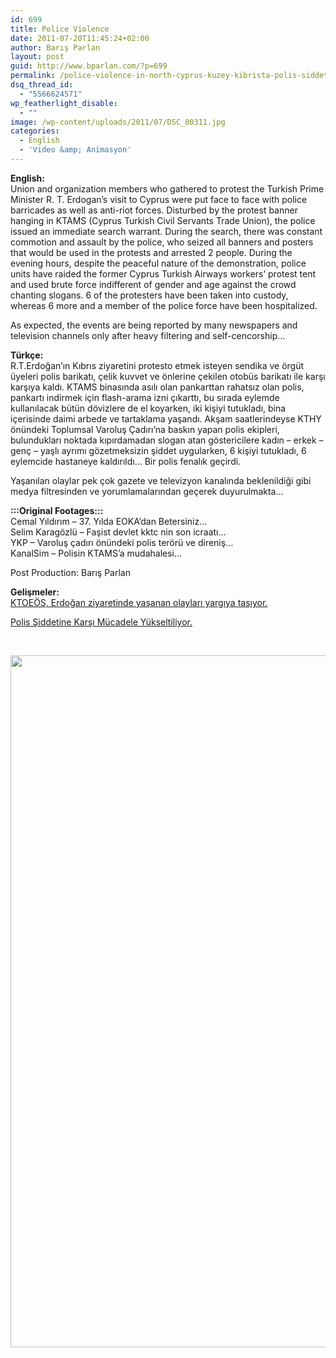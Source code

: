 ```yaml
---
id: 699
title: Police Violence
date: 2011-07-20T11:45:24+02:00
author: Barış Parlan
layout: post
guid: http://www.bparlan.com/?p=699
permalink: /police-violence-in-north-cyprus-kuzey-kibrista-polis-siddeti/
dsq_thread_id:
  - "5566624571"
wp_featherlight_disable:
  - ""
image: /wp-content/uploads/2011/07/DSC_00311.jpg
categories:
  - English
  - 'Video &amp; Animasyon'
---
```

<div class="ttr_start">
</div>



<!--more-->

**English:**  
Union and organization members who gathered to protest the Turkish Prime Minister R. T. Erdogan&#8217;s visit to Cyprus were put face to face with police barricades as well as anti-riot forces. Disturbed by the protest banner hanging in KTAMS (Cyprus Turkish Civil Servants Trade Union), the police issued an immediate search warrant. During the search, there was constant commotion and assault by the police, who seized all banners and posters that would be used in the protests and arrested 2 people. During the evening hours, despite the peaceful nature of the demonstration, police units have raided the former Cyprus Turkish Airways workers&#8217; protest tent and used brute force indifferent of gender and age against the crowd chanting slogans. 6 of the protesters have been taken into custody, whereas 6 more and a member of the police force have been hospitalized.

As expected, the events are being reported by many newspapers and television channels only after heavy filtering and self-cencorship&#8230;

**Türkçe:**  
R.T.Erdoğan&#8217;ın Kıbrıs ziyaretini protesto etmek isteyen sendika ve örgüt üyeleri polis barikatı, çelik kuvvet ve önlerine çekilen otobüs barikatı ile karşı karşıya kaldı. KTAMS binasında asılı olan pankarttan rahatsız olan polis, pankartı indirmek için flash-arama izni çıkarttı, bu sırada eylemde kullanılacak bütün dövizlere de el koyarken, iki kişiyi tutukladı, bina içerisinde daimi arbede ve tartaklama yaşandı. Akşam saatlerindeyse KTHY önündeki Toplumsal Varoluş Çadırı&#8217;na baskın yapan polis ekipleri, bulundukları noktada kıpırdamadan slogan atan göstericilere kadın &#8211; erkek &#8211; genç &#8211; yaşlı ayrımı gözetmeksizin şiddet uygularken, 6 kişiyi tutukladı, 6 eylemcide hastaneye kaldırıldı&#8230; Bir polis fenalık geçirdi.

Yaşanılan olaylar pek çok gazete ve televizyon kanalında beklenildiği gibi medya filtresinden ve yorumlamalarından geçerek duyurulmakta&#8230;

**:::Original Footages:::**  
Cemal Yıldırım &#8211; 37. Yılda EOKA&#8217;dan Betersiniz&#8230;  
Selim Karagözlü &#8211; Faşist devlet kktc nin son icraatı&#8230;  
YKP &#8211; Varoluş çadırı önündeki polis terörü ve direniş&#8230;  
KanalSim &#8211; Polisin KTAMS&#8217;a mudahalesi&#8230;

Post Production: Barış Parlan

**Gelişmeler:**<a title="KTOEÖS, Erdoğan ziyaretinde yaşanan olayları yargıya taşıyor." href="http://www.kibrispostasi.com/index.php/cat/35/news/58452/PageName/KIBRIS_HABERLERI" target="_blank"><br /> KTOEÖS, Erdoğan ziyaretinde yaşanan olayları yargıya taşıyor.</a>

<a title="Polis şiddetine karşı mücadele yükseltiliyor" href="http://www.yenicag.com.cy/yenicag/2011/07/polis-siddetine-karsi-mucadele-yukseltiliyor/" target="_blank">Polis Şiddetine Karşı Mücadele Yükseltiliyor.</a>

&nbsp;

<img class="aligncenter size-full wp-image-708" title="Kuzey Kıbrısta Polis Şiddeti" src="https://i0.wp.com/www.bparlan.com/wp-content/uploads/2011/07/DSC_0031.jpg?resize=720%2C1107" alt="" width="720" height="1107" srcset="https://i0.wp.com/www.bparlan.com/wp-content/uploads/2011/07/DSC_0031.jpg?w=720 720w, https://i0.wp.com/www.bparlan.com/wp-content/uploads/2011/07/DSC_0031.jpg?resize=195%2C300 195w, https://i0.wp.com/www.bparlan.com/wp-content/uploads/2011/07/DSC_0031.jpg?resize=689%2C1060 689w" sizes="(max-width: 720px) 100vw, 720px" data-recalc-dims="1" /> 

<div class="ttr_end">
</div>
